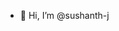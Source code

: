 - 👋 Hi, I’m @sushanth-j


<!---
sushanth-j is a ✨ special ✨ repository because its `README.md` (this file) appears on your GitHub profile.
You can click the Preview link to take a look at your changes.
--->
